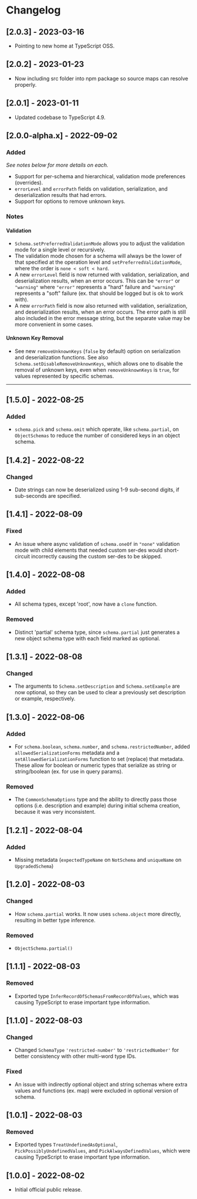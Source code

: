 # Changelog

## [2.0.3] - 2023-03-16

- Pointing to new home at TypeScript OSS.

## [2.0.2] - 2023-01-23

- Now including src folder into npm package so source maps can resolve properly.

## [2.0.1] - 2023-01-11

- Updated codebase to TypeScript 4.9.

## [2.0.0-alpha.x] - 2022-09-02

### Added

_See notes below for more details on each._

- Support for per-schema and hierarchical, validation mode preferences (overrides).
- `errorLevel` and `errorPath` fields on validation, serialization, and deserialization results that had errors.
- Support for options to remove unknown keys.

### Notes

#### Validation

- `Schema.setPreferredValidationMode` allows you to adjust the validation mode for a single level or recursively.
- The validation mode chosen for a schema will always be the lower of that specified at the operation level and `setPreferredValidationMode`, where the order is `none < soft < hard`.
- A new `errorLevel` field is now returned with validation, serialization, and deserialization results, when an error occurs.  This can be `"error"` or `"warning"` where `"error"` represents a "hard" failure and `"warning"` represents a "soft" failure (ex. that should be logged but is ok to work with).
- A new `errorPath` field is now also returned with validation, serialization, and deserialization results, when an error occurs.  The error path is still also included in the error message string, but the separate value may be more convenient in some cases.

#### Unknown Key Removal

- See new `removeUnknownKeys` (`false` by default) option on serialization and deserialization functions.  See also `Schema.setDisableRemoveUnknownKeys`, which allows one to disable the removal of unknown keys, even when `removeUnknownKeys` is `true`, for values represented by specific schemas.

---

## [1.5.0] - 2022-08-25

### Added

- `schema.pick` and `schema.omit` which operate, like `schema.partial`, on `ObjectSchemas` to reduce the number of considered keys in an object schema.

## [1.4.2] - 2022-08-22

### Changed

- Date strings can now be deserialized using 1-9 sub-second digits, if sub-seconds are specified.

## [1.4.1] - 2022-08-09

### Fixed

- An issue where async validation of `schema.oneOf` in `"none"` validation mode with child elements that needed custom ser-des would short-circuit incorrectly causing the custom ser-des to be skipped.

## [1.4.0] - 2022-08-08

### Added

- All schema types, except 'root', now have a `clone` function.

### Removed

- Distinct 'partial' schema type, since `schema.partial` just generates a new object schema type with each field marked as optional.

## [1.3.1] - 2022-08-08

### Changed

- The arguments to `Schema.setDescription` and `Schema.setExample` are now optional, so they can be used to clear a previously set description or example, respectively.

## [1.3.0] - 2022-08-06

### Added

- For `schema.boolean`, `schema.number`, and `schema.restrictedNumber`, added `allowedSerializationForms` metadata and a `setAllowedSerializationForms` function to set (replace) that metadata.  These allow for boolean or numeric types that serialize as string or string/boolean (ex. for use in query params).

### Removed

- The `CommonSchemaOptions` type and the ability to directly pass those options (i.e. description and example) during initial schema creation, because it was very inconsistent.

## [1.2.1] - 2022-08-04

### Added

- Missing metadata (`expectedTypeName` on `NotSchema` and `uniqueName` on `UpgradedSchema`)

## [1.2.0] - 2022-08-03

### Changed

- How `schema.partial` works.  It now uses `schema.object` more directly, resulting in better type inference.

### Removed

- `ObjectSchema.partial()`

## [1.1.1] - 2022-08-03

### Removed

- Exported type `InferRecordOfSchemasFromRecordOfValues`, which was causing TypeScript to erase important type information.

## [1.1.0] - 2022-08-03

### Changed

- Changed `SchemaType` `'restricted-number'` to `'restrictedNumber'` for better consistency with other multi-word type IDs.

### Fixed

- An issue with indirectly optional object and string schemas where extra values and functions (ex. map) were excluded in optional version of schema.

## [1.0.1] - 2022-08-03

### Removed

- Exported types `TreatUndefinedAsOptional`, `PickPossiblyUndefinedValues`, and `PickAlwaysDefinedValues`, which were causing TypeScript to erase important type information.

## [1.0.0] - 2022-08-02

- Initial official public release.
